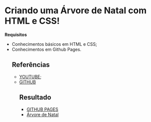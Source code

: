 # Criando uma Árvore de Natal com HTML e CSS!
**Requisitos**
- Conhecimentos básicos em HTML e CSS;
- Conhecimentos em Github Pages.
  ## Referências
  - [YOUTUBE](https://www.youtube.com/shorts/pZIRN7PGa94);
  - [GITHUB](https://github.com/katianne23/Merry-Christmas-2023/tree/main?tab=readme-ov-file)
    ## Resultado
    - [GITHUB PAGES](https://ikkyluiz.github.io/Natal-com-html-css/)
    - [Árvore de Natal](https://ikkyluiz.github.io/Natal-com-html-css/)
